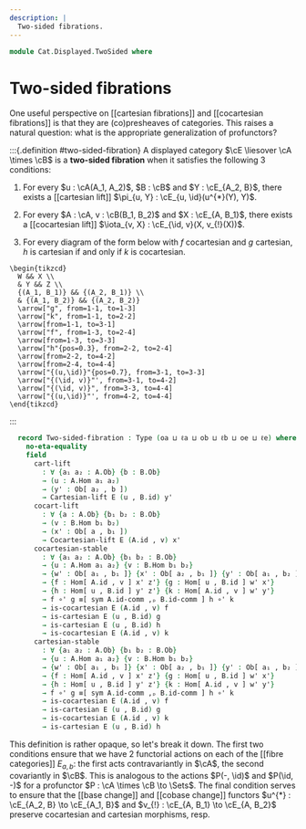 ```yaml
---
description: |
  Two-sided fibrations.
---
```

<!--
```agda
open import Cat.Displayed.Cocartesian
open import Cat.Displayed.Cartesian
open import Cat.Instances.Product
open import Cat.Displayed.Base
open import Cat.Prelude

import Cat.Displayed.Reasoning
import Cat.Displayed.Morphism
import Cat.Reasoning
```
-->
```agda
module Cat.Displayed.TwoSided where
```

# Two-sided fibrations

One useful perspective on [[cartesian fibrations]] and [[cocartesian fibrations]]
is that they are (co)presheaves of categories. This raises a natural question: what
is the appropriate generalization of profunctors?

<!--
```agda
module _
  {oa ℓa ob ℓb oe ℓe}
  {A : Precategory oa ℓa} {B : Precategory ob ℓb}
  (E : Displayed (A ×ᶜ B) oe ℓe)
  where
  private
    module A = Cat.Reasoning A
    module B = Cat.Reasoning B
    open Cat.Displayed.Reasoning E
    open Cat.Displayed.Morphism E
    open Displayed E
```
-->

:::{.definition #two-sided-fibration}
A displayed category $\cE \liesover \cA \times \cB$ is a **two-sided fibration**
when it satisfies the following 3 conditions:

1. For every $u : \cA(A_1, A_2)$, $B : \cB$ and $Y : \cE_{A_2, B}$, there
exists a [[cartesian lift]] $\pi_{u, Y} : \cE_{u, \id}(u^{*}(Y), Y)$.

2. For every $A : \cA, v : \cB(B_1, B_2)$ and $X : \cE_{A, B_1}$, there
exists a [[cocartesian lift]] $\iota_{v, X} : \cE_{\id, v}(X, v_{!}(X))$.

3. For every diagram of the form below with $f$ cocartesian and $g$ cartesian,
$h$ is cartesian if and only if $k$ is cocartesian.

~~~{.quiver}
\begin{tikzcd}
  W && X \\
  & Y && Z \\
  {(A_1, B_1)} && {(A_2, B_1)} \\
  & {(A_1, B_2)} && {(A_2, B_2)}
  \arrow["g", from=1-1, to=1-3]
  \arrow["k", from=1-1, to=2-2]
  \arrow[from=1-1, to=3-1]
  \arrow["f", from=1-3, to=2-4]
  \arrow[from=1-3, to=3-3]
  \arrow["h"{pos=0.3}, from=2-2, to=2-4]
  \arrow[from=2-2, to=4-2]
  \arrow[from=2-4, to=4-4]
  \arrow["{(u,\id)}"{pos=0.7}, from=3-1, to=3-3]
  \arrow["{(\id, v)}"', from=3-1, to=4-2]
  \arrow["{(\id, v)}", from=3-3, to=4-4]
  \arrow["{(u,\id)}"', from=4-2, to=4-4]
\end{tikzcd}
~~~
:::


```agda
  record Two-sided-fibration : Type (oa ⊔ ℓa ⊔ ob ⊔ ℓb ⊔ oe ⊔ ℓe) where
    no-eta-equality
    field
      cart-lift
        : ∀ {a₁ a₂ : A.Ob} {b : B.Ob}
        → (u : A.Hom a₁ a₂)
        → (y' : Ob[ a₂ , b ])
        → Cartesian-lift E (u , B.id) y'
      cocart-lift
        : ∀ {a : A.Ob} {b₁ b₂ : B.Ob}
        → (v : B.Hom b₁ b₂)
        → (x' : Ob[ a , b₁ ])
        → Cocartesian-lift E (A.id , v) x'
      cocartesian-stable
        : ∀ {a₁ a₂ : A.Ob} {b₁ b₂ : B.Ob}
        → {u : A.Hom a₁ a₂} {v : B.Hom b₁ b₂}
        → {w' : Ob[ a₁ , b₁ ]} {x' : Ob[ a₂ , b₁ ]} {y' : Ob[ a₁ , b₂ ]} {z' : Ob[ a₂ , b₂ ]}
        → {f : Hom[ A.id , v ] x' z'} {g : Hom[ u , B.id ] w' x'}
        → {h : Hom[ u , B.id ] y' z'} {k : Hom[ A.id , v ] w' y'}
        → f ∘' g ≡[ sym A.id-comm ,ₚ B.id-comm ] h ∘' k
        → is-cocartesian E (A.id , v) f
        → is-cartesian E (u , B.id) g
        → is-cartesian E (u , B.id) h
        → is-cocartesian E (A.id , v) k
      cartesian-stable
        : ∀ {a₁ a₂ : A.Ob} {b₁ b₂ : B.Ob}
        → {u : A.Hom a₁ a₂} {v : B.Hom b₁ b₂}
        → {w' : Ob[ a₁ , b₁ ]} {x' : Ob[ a₂ , b₁ ]} {y' : Ob[ a₁ , b₂ ]} {z' : Ob[ a₂ , b₂ ]}
        → {f : Hom[ A.id , v ] x' z'} {g : Hom[ u , B.id ] w' x'}
        → {h : Hom[ u , B.id ] y' z'} {k : Hom[ A.id , v ] w' y'}
        → f ∘' g ≡[ sym A.id-comm ,ₚ B.id-comm ] h ∘' k
        → is-cocartesian E (A.id , v) f
        → is-cartesian E (u , B.id) g
        → is-cocartesian E (A.id , v) k
        → is-cartesian E (u , B.id) h
```

This definition is rather opaque, so let's break it down. The first two
conditions ensure that we have 2 functorial actions on each of the [[fibre categories]]
$E_{a, b}$: the first acts contravariantly in $\cA$, the second covariantly
in $\cB$. This is analogous to the actions $P(-, \id)$ and $P(\id, -)$ for
a profunctor $P : \cA \times \cB \to \Sets$. The final condition serves to
ensure that the [[base change]] and [[cobase change]] functors
$u^{*} : \cE_{A_2, B} \to \cE_{A_1, B}$ and $v_{!} : \cE_{A, B_1} \to \cE_{A, B_2}$
preserve cocartesian and cartesian morphisms, resp.
